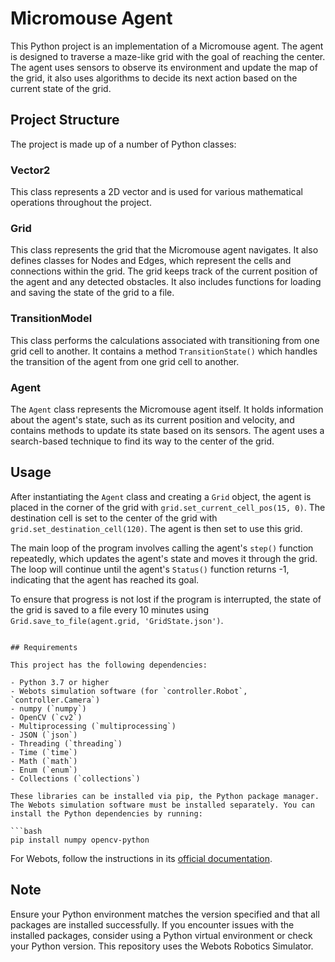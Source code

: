 # Micromouse Agent

This Python project is an implementation of a Micromouse agent. The agent is designed to traverse a maze-like grid with the goal of reaching the center. The agent uses sensors to observe its environment and update the map of the grid, it also uses algorithms to decide its next action based on the current state of the grid.

## Project Structure

The project is made up of a number of Python classes:

### Vector2

This class represents a 2D vector and is used for various mathematical operations throughout the project.

### Grid

This class represents the grid that the Micromouse agent navigates. It also defines classes for Nodes and Edges, which represent the cells and connections within the grid. The grid keeps track of the current position of the agent and any detected obstacles. It also includes functions for loading and saving the state of the grid to a file.

### TransitionModel

This class performs the calculations associated with transitioning from one grid cell to another. It contains a method `TransitionState()` which handles the transition of the agent from one grid cell to another. 

### Agent

The `Agent` class represents the Micromouse agent itself. It holds information about the agent's state, such as its current position and velocity, and contains methods to update its state based on its sensors. The agent uses a search-based technique to find its way to the center of the grid.

## Usage

After instantiating the `Agent` class and creating a `Grid` object, the agent is placed in the corner of the grid with `grid.set_current_cell_pos(15, 0)`. The destination cell is set to the center of the grid with `grid.set_destination_cell(120)`. The agent is then set to use this grid.

The main loop of the program involves calling the agent's `step()` function repeatedly, which updates the agent's state and moves it through the grid. The loop will continue until the agent's `Status()` function returns -1, indicating that the agent has reached its goal.

To ensure that progress is not lost if the program is interrupted, the state of the grid is saved to a file every 10 minutes using `Grid.save_to_file(agent.grid, 'GridState.json')`.

```

## Requirements

This project has the following dependencies:

- Python 3.7 or higher
- Webots simulation software (for `controller.Robot`, `controller.Camera`)
- numpy (`numpy`)
- OpenCV (`cv2`)
- Multiprocessing (`multiprocessing`)
- JSON (`json`)
- Threading (`threading`)
- Time (`time`)
- Math (`math`)
- Enum (`enum`)
- Collections (`collections`)

These libraries can be installed via pip, the Python package manager. The Webots simulation software must be installed separately. You can install the Python dependencies by running:

```bash
pip install numpy opencv-python
```

For Webots, follow the instructions in its [official documentation](https://cyberbotics.com/doc/guide/installation-procedure).

## Note

Ensure your Python environment matches the version specified and that all packages are installed successfully. If you encounter issues with the installed packages, consider using a Python virtual environment or check your Python version. This repository uses the Webots Robotics Simulator.